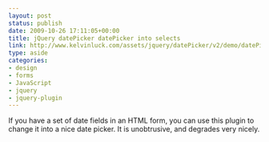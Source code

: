 ```yaml
---
layout: post
status: publish
date: 2009-10-26 17:11:05+00:00
title: jQuery datePicker datePicker into selects
link: http://www.kelvinluck.com/assets/jquery/datePicker/v2/demo/datePickerIntoSelects.html
type: aside
categories:
- design
- forms
- JavaScript
- jquery
- jquery-plugin
---
```


If you have a set of date fields in an HTML form, you can use this plugin to change it into a nice date picker. It is unobtrusive, and degrades very nicely.
